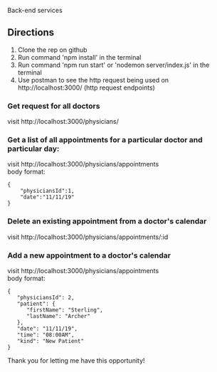 Back-end services

## Directions
1. Clone the rep on github
2. Run command 'npm install' in the terminal
3. Run command 'npm run start' or 'nodemon server/index.js' in the terminal
4. Use postman to see the http request being used on http://localhost:3000/ (http request endpoints)

### Get request for all doctors
visit http://localhost:3000/physicians/

### Get a list of all appointments for a particular doctor and particular day:
visit http://localhost:3000/physicians/appointments
<br>
body format:
```
{
	"physiciansId":1,
	"date":"11/11/19"
}
```
### Delete an existing appointment from a doctor's calendar
visit http://localhost:3000/physicians/appointments/:id

### Add a new appointment to a doctor's calendar
visit http://localhost:3000/physicians/appointments
<br>
body format:
```
{
   "physiciansId": 2,
   "patient": {
      "firstName": "Sterling",
      "lastName": "Archer"
   },
   "date": "11/11/19",
   "time": "08:00AM",
   "kind": "New Patient"
}
```


Thank you for letting me have this opportunity!

